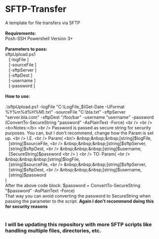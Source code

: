 # SFTP-Transfer
A template for file transfers via SFTP
<br />
<br />
<b>Requirements:</b>
<br />
Posh-SSH
Powershell Version 3+
<br />
<br />
<b>Parameters to pass:</b>
<br />
sftpUpload.ps1
<br />
&nbsp;&nbsp;&nbsp;[-logFile <String>]
         <br />
&nbsp;&nbsp;&nbsp;[-sourceFile <String>]
         <br />
&nbsp;&nbsp;&nbsp;[-sftpServer <String>]
         <br />
&nbsp;&nbsp;&nbsp;[-sftpDest <String>]
         <br />
&nbsp;&nbsp;&nbsp;[-username <String>]
         <br />
&nbsp;&nbsp;&nbsp;[-password <SecureString>]
<br />
<br />
<b>How to use:</b>
<br />
<br />
.\sftpUpload.ps1 -logFile "C:\LogFile_$(Get-Date -UFormat %Y%m%d%H%M).txt" -sourceFile "C:\bla.txt" -sftpServer "server.bla.com" -sftpDest "/foo/bar" -username "username" -password (ConvertTo-SecureString "password" -AsPlainText -Force)
<br />
<br />
<b>Notes:</b>
<br />
Password is passed as secure string for security purposes. You can, but I don't recommend, change how the Param is set up.
<br />
I.E.
<br />
Param(
<br/>
&nbsp;&nbsp;&nbsp;[string]$logFile,
    <br />
&nbsp;&nbsp;&nbsp;[string]$sourceFile,
    <br />
&nbsp;&nbsp;&nbsp;[string]$sftpServer,
    <br />
&nbsp;&nbsp;&nbsp;[string]$sftpDest,
    <br />
&nbsp;&nbsp;&nbsp;[string]$username,
     <br />
&nbsp;&nbsp;&nbsp;[SecureString]$password
<br />
)
<br />
TO:
Param(
<br />
&nbsp;&nbsp;&nbsp;[string]$logFile,
    <br />
&nbsp;&nbsp;&nbsp;[string]$sourceFile,
    <br />
&nbsp;&nbsp;&nbsp;[string]$sftpServer,
    <br />
&nbsp;&nbsp;&nbsp;[string]$sftpDest,
    <br />
&nbsp;&nbsp;&nbsp;[string]$username,
    <br />
&nbsp;&nbsp;&nbsp;[string]$password
<br />
)
<br />
After the above code block:
$password = ConvertTo-SecureString "$password" -AsPlainText -Force)
<br />
That way you can avoid converting the password to SecureString when passing the parameter to the script. <b>Again I don't recommend doing this for security reasons</b>
<br />
<br />
<h3><b>I will be updating this repository with more SFTP scripts like handling multiple files, directories, etc.</b></h3>
